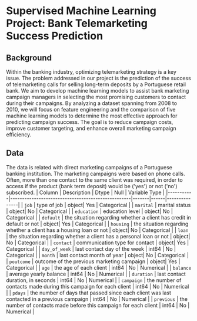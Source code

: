 # Supervised Machine Learning Project: Bank Telemarketing Success Prediction

## Background
Within the banking industry, optimizing telemarketing strategy is a key issue. The problem addressed in our project is the prediction of the success of telemarketing calls for selling long-term deposits by a Portuguese retail bank. We aim to develop machine learning models to assist bank marketing campaign managers in selecting the most promising customers to contact during their campaigns. By analyzing a dataset spanning from 2008 to 2010, we will focus on feature engineering and the comparison of five machine learning models to determine the most effective approach for predicting campaign success. The goal is to reduce campaign costs, improve customer targeting, and enhance overall marketing campaign efficiency.

## Data
The data is related with direct marketing campaigns of a Portuguese banking institution. The marketing campaigns were based on phone calls. Often, more than one contact to the same client was required, in order to access if the product (bank term deposit) would be ('yes') or not ('no') subscribed.
| Column    | Description                                       | Dtype | Null | Variable Type |
|-----------|---------------------------------------------------|-------|------|---------------|
| `job`       | type of job                                       | object| Yes  | Categorical   |
| `marital`   | marital status                                    | object| No   | Categorical   |
| `education` | education level                                   | object| No   | Categorical   |
| `default`   | the situation regarding whether a client has credit in default or not | object| Yes  | Categorical   |
| `housing`   | the situation regarding whether a client has a housing loan or not | object| No   | Categorical   |
| `loan`      | the situation regarding whether a client has a personal loan or not | object| No   | Categorical   |
| `contact`   | communication type for contact                    | object| Yes  | Categorical   |
| `day_of_week` | last contact day of the week                     | int64 | No   | Categorical   |
| `month`     | last contact month of year                        | object| No   | Categorical   |
| `poutcome`  | outcome of the previous marketing campaign        | object| Yes  | Categorical   |
| `age`       | the age of each client                            | int64 | No   | Numerical     |
| `balance`   | average yearly balance                            | int64 | No   | Numerical     |
| `duration`  | last contact duration, in seconds                 | int64 | No   | Numerical     |
| `campaign`  | the number of contacts made during this campaign for each client | int64 | No   | Numerical     |
| `pdays`     | the number of days that passed since each client was last contacted in a previous campaign | int64 | No   | Numerical     |
| `previous`  | the number of contacts made before this campaign for each client | int64 | No   | Numerical     |

